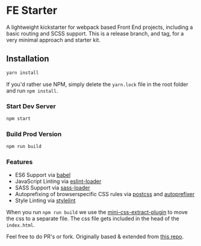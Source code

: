 # FE Starter

A lightweight kickstarter for webpack based Front End projects, including a basic routing and SCSS support.
This is a release branch, and tag, for a very minimal approach and starter kit.

## Installation

```bash
yarn install
```

If you'd rather use NPM, simply delete the `yarn.lock` file in the root folder and run `npm install`.

### Start Dev Server

```bash
npm start
```

### Build Prod Version

```bash
npm run build
```

### Features

- ES6 Support via [babel](https://babeljs.io/)
- JavaScript Linting via [eslint-loader](https://github.com/MoOx/eslint-loader)
- SASS Support via [sass-loader](https://github.com/jtangelder/sass-loader)
- Autoprefixing of browserspecific CSS rules via [postcss](https://postcss.org/) and [autoprefixer](https://github.com/postcss/autoprefixer)
- Style Linting via [stylelint](https://stylelint.io/)

When you run `npm run build` we use the [mini-css-extract-plugin](https://github.com/webpack-contrib/mini-css-extract-plugin) to move the css to a separate file. The css file gets included in the head of the `index.html`.

Feel free to do PR's or fork. Originally based & extended from [this repo](https://github.com/wbkd/webpack-starter).
